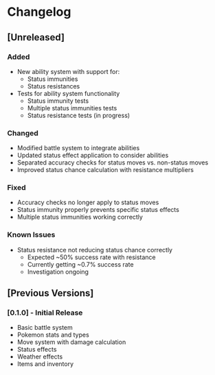 # Changelog

## [Unreleased]

### Added
- New ability system with support for:
  - Status immunities
  - Status resistances
- Tests for ability system functionality
  - Status immunity tests
  - Multiple status immunities tests
  - Status resistance tests (in progress)

### Changed
- Modified battle system to integrate abilities
- Updated status effect application to consider abilities
- Separated accuracy checks for status moves vs. non-status moves
- Improved status chance calculation with resistance multipliers

### Fixed
- Accuracy checks no longer apply to status moves
- Status immunity properly prevents specific status effects
- Multiple status immunities working correctly

### Known Issues
- Status resistance not reducing status chance correctly
  - Expected ~50% success rate with resistance
  - Currently getting ~0.7% success rate
  - Investigation ongoing

## [Previous Versions]

### [0.1.0] - Initial Release
- Basic battle system
- Pokemon stats and types
- Move system with damage calculation
- Status effects
- Weather effects
- Items and inventory
